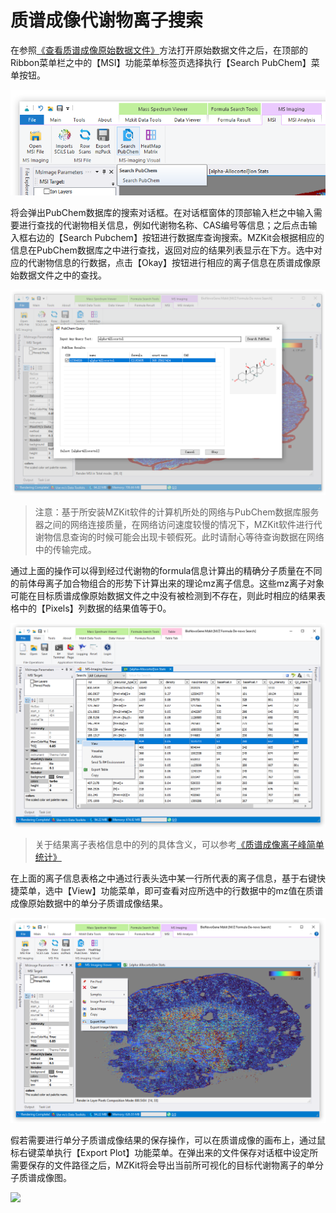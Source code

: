 # 质谱成像代谢物离子搜索

<!-- 2022-07-29 -->

在参照[《查看质谱成像原始数据文件》](/zh/#view-ms-imaging)方法打开原始数据文件之后，在顶部的Ribbon菜单栏之中的【MSI】功能菜单标签页选择执行【Search PubChem】菜单按钮。

![](images/MSImaging/SearchPubChem.PNG)

将会弹出PubChem数据库的搜索对话框。在对话框窗体的顶部输入栏之中输入需要进行查找的代谢物相关信息，例如代谢物名称、CAS编号等信息；之后点击输入框右边的【Search Pubchem】按钮进行数据库查询搜索。MZKit会根据相应的信息在PubChem数据库之中进行查找，返回对应的结果列表显示在下方。选中对应的代谢物信息的行数据，点击【Okay】按钮进行相应的离子信息在质谱成像原始数据文件之中的查找。

![](images/MSImaging/QueryPubChem.PNG)
> 注意：基于所安装MZKit软件的计算机所处的网络与PubChem数据库服务器之间的网络连接质量，在网络访问速度较慢的情况下，MZKit软件进行代谢物信息查询的时候可能会出现卡顿假死。此时请耐心等待查询数据在网络中的传输完成。

通过上面的操作可以得到经过代谢物的formula信息计算出的精确分子质量在不同的前体母离子加合物组合的形势下计算出来的理论mz离子信息。这些mz离子对象可能在目标质谱成像原始数据文件之中没有被检测到不存在，则此时相应的结果表格中的【Pixels】列数据的结果值等于0。

![](images/MSImaging/IonTable.PNG)
> 关于结果离子表格信息中的列的具体含义，可以参考[《质谱成像离子峰简单统计》](#msi-ions)

在上面的离子信息表格之中通过行表头选中某一行所代表的离子信息，基于右键快捷菜单，选中【View】功能菜单，即可查看对应所选中的行数据中的mz值在质谱成像原始数据中的单分子质谱成像结果。

![](images/MSImaging/ExportIonPlot.PNG)

假若需要进行单分子质谱成像结果的保存操作，可以在质谱成像的画布上，通过鼠标右键菜单执行【Export Plot】功能菜单。在弹出来的文件保存对话框中设定所需要保存的文件路径之后，MZKit将会导出当前所可视化的目标代谢物离子的单分子质谱成像图。

![](images/MSImaging/alpha-Allocortol.png)
